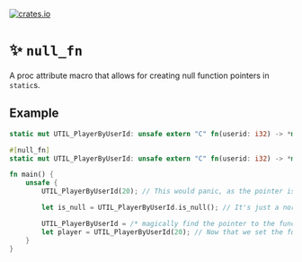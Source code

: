 [![crates.io](https://img.shields.io/crates/v/null_fn.svg)](https://crates.io/crates/null_fn)

# ✨ `null_fn`

A proc attribute macro that allows for creating null function pointers in `static`s.

## Example

```rust
static mut UTIL_PlayerByUserId: unsafe extern "C" fn(userid: i32) -> *mut c_void = unsafe { std::mem::transmute::<*const (), _>(std::ptr::null()) }; // error[E0080]: it is undefined behavior to use this value

#[null_fn]
static mut UTIL_PlayerByUserId: unsafe extern "C" fn(userid: i32) -> *mut c_void = std::ptr::null(); // works!

fn main() {
    unsafe {
        UTIL_PlayerByUserId(20); // This would panic, as the pointer is NULL.

        let is_null = UTIL_PlayerByUserId.is_null(); // It's just a normal pointer, so we can call pointer-related functions on it.

        UTIL_PlayerByUserId = /* magically find the pointer to the function */;
        let player = UTIL_PlayerByUserId(20); // Now that we set the function pointer, we can call the function without panicking.
    }
}
```
